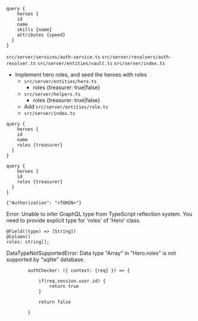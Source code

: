 ```
query {
	heroes {
    id
    name
    skills {name}
    attributes {speed}
  }
}
```


`src/server/services/auth-service.ts`
`src/server/resolvers/auth-resolver.ts`
`src/server/entities/vault.ts`
`src/server/index.ts`

- Implement hero roles, and seed the heroes with roles
    - `src/server/entities/hero.ts`
        - roles {treasurer: true|false}
    - `src/server/helpers.ts`
        - roles {treasurer: true|false}
    - Add `src/server/entities/role.ts`
    - `src/server/index.ts`

```
query {
	heroes {
    id
    name
    roles {treasurer}
  }
}
```

```
query {
	heroes {
    id
    roles {treasurer}
  }
}
```

`{"Authorization": "<TOKEN>"}`


Error: Unable to infer GraphQL type from TypeScript reflection system. You need to provide explicit type for 'roles' of 'Hero' class.

	@Field((type) => [String])
	@Column()
	roles: string[];

DataTypeNotSupportedError: Data type "Array" in "Hero.roles" is not supported by "sqlite" database.




			authChecker: ({ context: {req} }) => {

				if(req.session.user.id) {
					return true
				}

				return false

			}